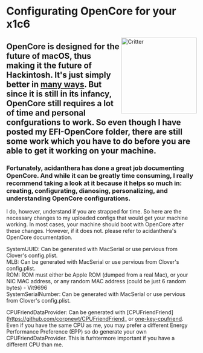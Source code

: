 ﻿# Configurating OpenCore for your x1c6
<img align="right" src="https://i.imgur.com/u2Nukp7.png" alt="Critter" width="200">

## OpenCore is designed for the future of macOS, thus making it the future of Hackintosh. It's just simply better in [many ways](https://khronokernel-2.gitbook.io/opencore-vanilla-desktop-guide/). But since it is still in its infancy, OpenCore still requires a lot of time and personal confgurations to work. So even though I have posted my EFI-OpenCore folder, there are still some work which you have to do before you are able to get it working on your machine.

### Fortunately, acidanthera has done a great job documenting OpenCore. And while it can be greatly time consuming, I really recommend taking a look at it because it helps so much in: creating, configurating, dianosing, personalizing, and understanding OpenCore configurations. 

I do, however, understand if you are strapped for time. So here are the necessary changes to my uploaded configs that would get your machine working. In most cases, your machine should boot with OpenCore after these changes. However, if it does not. please refer to acidanthera's OpenCore documentation.


SystemUUID: Can be generated with MacSerial or use pervious from Clover's config.plist.  
MLB: Can be generated with MacSerial or use pervious from Clover's config.plist.  
ROM: ROM must either be Apple ROM (dumped from a real Mac), or your NIC MAC address, or any random MAC address (could be just 6 random bytes) - Vit9696  
SystemSerialNumber: Can be generated with MacSerial or use pervious from Clover's config.plist.  

CPUFriendDataProvider: Can be generated with [CPUFriendFriend](https://github.com/corpnewt/CPUFriendFriend_ or [one-key-cpufriend](https://github.com/stevezhengshiqi/one-key-cpufriend). Even if you have the same CPU as me, you may prefer a different Energy Performance Preference (EPP) so do generate your own CPUFriendDataProvider. This is furhtermore important if you have a different CPU than me.  